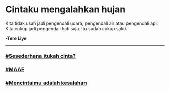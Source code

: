 # Cintaku mengalahkan hujan

Kita tidak usah jadi pengendali udara, pengendali air atau pengendali api. Kita cukup jadi pengendali hati saja.
Itu sudah cukup sakti.

**-Tere Liye**

_______________________________________________________________________________


### [#Sesederhana itukah cinta?](https://itsmecevi.github.io/-Sesederhana-itukah-cinta/)

### [#MAAF](https://itsmecevi.github.io/-MAAF/)

### [#Mencintaimu adalah kesalahan](https://github.com/itsmecevi/mencintaimu-adalah-kesalahan/blob/master/README.md)




